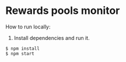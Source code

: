 # Rewards pools monitor

How to run locally:

1. Install dependencies and run it.
```
$ npm install
$ npm start
```